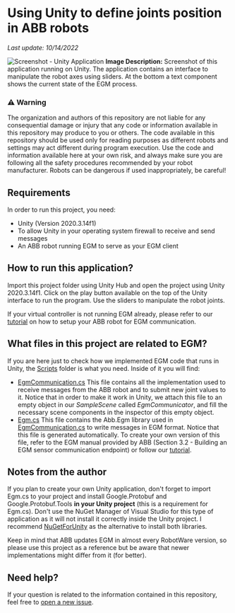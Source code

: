 # Using Unity to define joints position in ABB robots
_Last update: 10/14/2022_

![Screenshot - Unity Application](https://github.com/vcuse/egm-for-abb-robots/blob/main/Images/Screenshot-Unity-Application.jpg?raw=true)
**Image Description:** Screenshot of this application running on Unity. The application contains an interface to manipulate the robot axes using sliders. At the bottom a text component shows the current state of the EGM process.

### :warning: Warning 
The organization and authors of this repository are not liable for any consequential damage or injury that any code or information available in this repository may produce to you or others. The code available in this repository should be used only for reading purposes as different robots and settings may act different during  program execution. Use the code and information available here at your own risk, and always make sure you are following all the safety procedures recommended by your robot manufacturer. Robots can be dangerous if used inappropriately, be careful!

## Requirements
In order to run this project, you need:
- Unity (Version 2020.3.14f1)
- To allow Unity in your operating system firewall to receive and send messages 
- An ABB robot running EGM to serve as your EGM client

## How to run this application?
Import this project folder using Unity Hub and open the project using Unity 2020.3.14f1. Click on the play button available on the top of the Unity interface to run the program. Use the sliders to manipulate the robot joints.

If your virtual controller is not running EGM already, please refer to our [tutorial](https://github.com/vcuse/egm-for-abb-robots/blob/main/EGM-Preparing-your-robot.pdf) on how to setup your ABB robot for EGM communication.

## What files in this project are related to EGM?
If you are here just to check how we implemented EGM code that runs in Unity, the [Scripts](https://github.com/vcuse/egm-for-abb-robots/tree/main/Unity-Example/Assets/Scripts) folder is what you need. Inside of it you will find:
- [EgmCommunication.cs](https://github.com/vcuse/egm-for-abb-robots/blob/main/Unity-Example/Assets/Scripts/EgmCommunication.cs) This file contains all the implementation used to receive messages from the ABB robot and to submit new joint values to it. Notice that in order to make it work in Unity, we attach this file to an empty object in our _SampleScene_ called _EgmCommunicator_, and fill the necessary scene components in the inspector of this empty object.
- [Egm.cs](https://github.com/vcuse/egm-for-abb-robots/blob/main/WPF-Example/Egm.cs) This file contains the Abb.Egm library used in [EgmCommunication.cs](https://github.com/vcuse/egm-for-abb-robots/blob/main/Unity-Example/Assets/Scripts/EgmCommunication.cs) to write messages in EGM format. Notice that this file is generated automatically. To create your own version of this file, refer to the EGM manual provided by ABB (Section 3.2 - Building an EGM sensor communication endpoint) or follow our [tutorial](https://github.com/vcuse/egm-for-abb-robots/blob/main/EGM-Preparing-your-robot.pdf).

## Notes from the author
If you plan to create your own Unity application, don't forget to import Egm.cs to your project and install Google.Protobuf and Google.Protobuf.Tools **in your Unity project** (this is a requirement for Egm.cs). Don't use the NuGet Manager of Visual Studio for this type of application as it will not install it correctly inside the Unity project. I recommend [NuGetForUnity](https://github.com/GlitchEnzo/NuGetForUnity) as the alternative to install both libraries. 

Keep in mind that ABB updates EGM in almost every RobotWare version, so please use this project as a reference but be aware that newer implementations might differ from it (for better).

## Need help?
If your question is related to the information contained in this repository, feel free to [open a new issue](https://github.com/vcuse/egm-for-abb-robots/issues).
